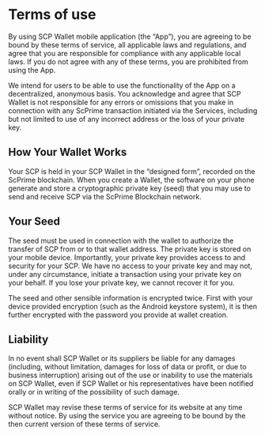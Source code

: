 # Terms of use

By using SCP Wallet mobile application (the “App”), you are agreeing to be bound by these terms of service, all applicable laws and regulations, and agree that you are responsible for compliance with any applicable local laws. If you do not agree with any of these terms, you are prohibited from using the App.

We intend for users to be able to use the functionality of the App on a decentralized, anonymous basis. You acknowledge and agree that SCP Wallet is not responsible for any errors or omissions that you make in connection with any ScPrime transaction initiated via the Services, including but not limited to use of any incorrect address or the loss of your private key.

## How Your Wallet Works 
Your SCP is held in your SCP Wallet in the “designed form”, recorded on the ScPrime blockchain. When you create a Wallet, the software on your phone generate and store a cryptographic private key (seed) that you may use to send and receive SCP via the ScPrime Blockchain network.

## Your Seed

The seed must be used in connection with the wallet to authorize the transfer of SCP from or to that wallet address. The private key is stored on your mobile device. Importantly, your private key provides access to and security for your SCP. We have no access to your private key and may not, under any circumstance, initiate a transaction using your private key on your behalf. If you lose your private key, we cannot recover it for you.

The seed and other sensible information is encrypted twice. First with your device provided encryption (such as the Android keystore system), it is then further encrypted with the password you provide at wallet creation.

## Liability

In no event shall SCP Wallet or its suppliers be liable for any damages (including, without limitation, damages for loss of data or profit, or due to business interruption) arising out of the use or inability to use the materials on SCP Wallet, even if SCP Wallet or his representatives have been notified orally or in writing of the possibility of such damage.

SCP Wallet may revise these terms of service for its website at any time without notice. By using the service you are agreeing to be bound by the then current version of these terms of service.
